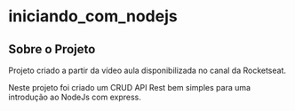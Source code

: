 # iniciando_com_nodejs

## Sobre o Projeto

Projeto criado a partir da vídeo aula disponibilizada no canal da Rocketseat.

Neste projeto foi criado um CRUD API Rest bem simples para uma introdução ao NodeJs com express.